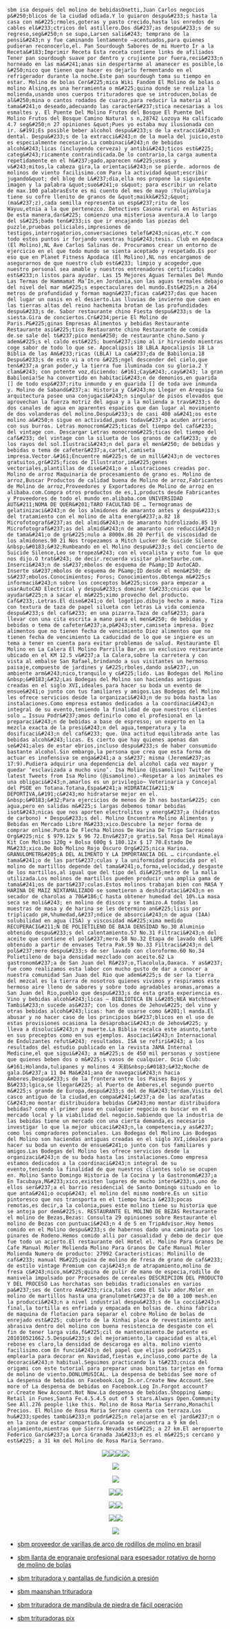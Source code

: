 
```
sbm isa después del molino de bebidasOnetti,Juan Carlos negocios p&#250;blicos de la ciudad odiada.Y lo guiaron despu&#233;s hasta la casa con m&#225;rmoles,goteras y pasto crecido,hasta los enredos de cables el&#233;ctricos del astillero.Dos d&#237;as despu&#233;s de su regreso,seg&#250;n se supo,Larsen sali&#243; temprano de la pensi&#243;n y fue caminando lentamente —acentuados,para quienes pudieran reconocerlo,el. Pan Sourdough Sabores de mi Huerto Ir a la Receta&#183;Imprimir Receta Esta receta contiene links de afiliados Tener pan sourdough suave por dentro y crujiente por fuera,reci&#233;n horneado en las ma&#241;anas sin despertarme al amanecer es posible,lo &#250;nico que tienen que hacer es dejarlo fermentando en el refrigerador durante la noche.Este pan sourdough toma su tiempo en estar. Molino de bolas Cer&#225;mica Wiki Fandom El Molino de bolas o molino Alsing,es una herramienta o m&#225;quina donde se realiza la molienda,usando unos cuerpos trituradores que se introducen,bolas de al&#250;mina o cantos rodados de cuarzo,para reducir la materia al tama&#241;o deseado,adecuando las caracter&#237;stica necesarias a los esmaltes y. El Puente Del Molino Frutos del Bosque El Puente Del Molino Frutos del Bosque Camino Natural s n,28742 Lozoya Ha calificado 4.7 seg&#250;n 27 opiniones &quot;Pues yo estaba muy ilusionada con ir. &#191;Es posible beber alcohol despu&#233;s de la extracci&#243;n dental. Despu&#233;s de la extracci&#243;n de la muela del juicio,esto es especialmente necesario.La combinaci&#243;n de bebidas alcoh&#243;licas (incluyendo cerveza) y antibi&#243;ticos est&#225; categ&#243;ricamente contraindicada.De lo contrario,la carga aumenta repetidamente en el h&#237;gado,aparecen n&#225;useas y v&#243;mitos,la cabeza gira,la orientaci&#243;n se pierde. adornos de molinos de viento facilisimo.com Para la actividad &quot;escribir jugando&quot; del blog de L&#237;dia,ella nos propone la siguiente imagen y la palabra &quot;sue&#241;o s&quot; para escribir un relato de max.100 palabrasEste es mi cuento del mes de mayo :YolujaYoluja tiene su cofre llenito de granos de &quot;maikk&#252;&quot; (ma&#237;z),cada semilla representa un esp&#237;ritu de los Wayuu,etnia a la que pertenezco. Detectives Casona rural en Asturias De esta manera,dar&#225; comienzo una misteriosa aventura.A lo largo del s&#225;bado ten&#233;is que ir encajando las piezas del puzzle,pruebas policiales,impresiones de testigos,interrogatorios,conversaciones telef&#243;nicas,etc.Y con todo estos puntos ir forjando vuestras hip&#243;tesis. Club en Apodaca (El Molino),NL Ave Carlos Salinas de. Procuramos crear un entorno de ejercicio en el que todo mundo se sienta aceptado y respetado.Es por eso que en Planet Fitness Apodaca (El Molino),NL nos encargamos de asegurarnos de que nuestro club est&#233; limpio y acogedor,que nuestro personal sea amable y nuestros entrenadores certificados est&#233;n listos para ayudar. Las 15 Mejores Aguas Termales Del Mundo Las Termas de Hammamat Ma’In,en Jordania,son las aguas termales debajo del nivel del mar m&#225;s espectaculares del mundo.Est&#225;n a 264 metros de profundidad y forman magn&#237;ficas ca&#237;das que hacen del lugar un oasis en el desierto.Las lluvias de invierno que caen en las tierras altas del reino hachemita brotan de las profundidades despu&#233;s de. Sabor restaurante chino Fiesta despu&#233;s de la siesta.Gira de conciertos.Cr&#234;perie El Molino de Paris.P&#225;ginas Empresas Alimentos y bebidas Restaurante Restaurante asi&#225;tico Restaurante chino Restaurante de comida de.se sale del t&#237;pico men&#250; de restaurante chino.Sano y adem&#225;s el caldo est&#225; buen&#237;simo al ir hirviendo mientras coge sabor de todo lo que se. Apocalipsis 18 LBLA Apocalipsis 18 La Biblia de las Am&#233;ricas (LBLA) La ca&#237;da de Babilonia.18 Despu&#233;s de esto vi a otro &#225;ngel descender del cielo,que ten&#237;a gran poder,y la tierra fue iluminada con su gloria.2 Y clam&#243; con potente voz,diciendo: &#161;Cay&#243;,cay&#243; la gran Babilonia!Se ha convertido en habitaci&#243;n de demonios,en guarida [] de todo esp&#237;ritu inmundo y en guarida [] de toda ave inmunda y. Molino de Saband&#237;a: Historia y C&#243;mo Llegar en Arequipa Su arquitectura posee una conjugaci&#243;n singular de pisos elevados que aprovechan la fuerza motriz del agua y a la molienda a trav&#233;s de dos canales de agua en aparentes espacios que dan lugar al movimiento de dos volanderas del molino.Despu&#233;s de casi 400 a&#241;os este molino a&#250;n sigue en actividad,pues todav&#237;a acuden arrieros con sus burros. Letras monocrom&#225;ticas del tiempo del caf&#233; del vintage con. Descargar Letras monocrom&#225;ticas del tiempo del caf&#233; del vintage con la silueta de los granos de caf&#233; y de los rayos del sol.Ilustraci&#243;n del para el men&#250; de bebidas y bebidas o tema de cafeter&#237;a,cartel,camiseta impresa.Vector.&#161;Encuentre m&#225;s de un mill&#243;n de vectores gratuitos,gr&#225;ficos de Illustrator,im&#225;genes vectoriales,plantillas de dise&#241;o e ilustraciones creadas por. Molino de arroz Maquinaria de procesamiento de grano es. Molino de arroz,Buscar Productos de calidad buena de Molino de arroz,Fabricantes de Molino de arroz,Proveedores y Exportadores de Molino de arroz en alibaba.com.Compra otros productos de es,1,products desde Fabricantes y Proveedores de todo el mundo en.alibaba.com UNIVERSIDAD AUT&#211;NOMA DE QUER&#201;TARO FACULTAD DE … Termogramas de gelatinizaci&#243;n de los almidones de amaranto antes y despu&#233;s del tratamiento con el molino de alta energ&#237;a.82 18 Microfotograf&#237;as del almid&#243;n de amaranto hidrolizado.85 19 Microfotograf&#237;as del almid&#243;n de amaranto con reducci&#243;n de tama&#241;o de gr&#225;nulo a 8000x.86 20 Perfil de viscosidad de los almidones.90 21 Nos tropezamos a Mitch Lucker de Suicide Silence &nbsp;&#0183;&#32;Rumbeando en el Molino despu&#233;s del concierto de Suicide Silence,Leo se tropez&#243; con el vocalista y esto fue lo que nos dijo.O trat&#243; de decir.recuerda visitar planetaurbe.com. Inserci&#243;n de s&#237;mbolos de esquema de P&amp;ID AutoCAD. Inserte s&#237;mbolos de esquema de P&amp;ID desde el men&#250; de s&#237;mbolos.Conocimientos; Foros; Conocimientos.Obtenga m&#225;s informaci&#243;n sobre los conceptos b&#225;sicos para empezar a usarAutoCAD Electrical y despu&#233;s dominar t&#233;cnicas que le ayudar&#225;n a sacar el m&#225;ximo provecho del producto. Caf&#233;.Letras.El dise&#241;o del logotipo.dibujo hecho a mano. Tiza con textura de taza de papel silueta con letras La vida comienza despu&#233;s del caf&#233; en una pizarra.Taza de caf&#233; para llevar con una cita escrita a mano para el men&#250; de bebidas y bebidas o tema de cafeter&#237;a,p&#243;ster,camiseta impresa. Diez alimentos que no tienen fecha de vencimiento Diez alimentos que no tienen fecha de vencimiento La caducidad de lo que se ingiere es un tema a tener en cuenta para evitar problemas de salud. Restaurante El Molino en La Calera El Molino Parrilla Bar,es un exclusivo restaurante ubicado en el KM 12.5 v&#237;a la Calera,sobre la carretera y con vista al embalse San Rafael,brindando a sus visitantes un hermoso paisaje,compuesto de jardines y &#225;rboles,dando as&#237;,un ambiente arm&#243;nico,tranquilo y c&#225;lido. Las Bodegas del Molino &nbsp;&#0183;&#32;Las Bodegas del Molino son haciendas antiguas creadas en el siglo XVI,ideales para hacer su boda un evento de ensue&#241;o junto con tus familiares y amigos.Las Bodegas del Molino les ofrece servicios desde la organizaci&#243;n de su boda hasta las instalaciones.Como empresa estamos dedicados a la coordinaci&#243;n integral de su evento,teniendo la finalidad de que nuestros clientes solo … Issuu Podr&#237;amos definirlo como el profesional en la preparaci&#243;n de bebidas a base de espresso; un experto en la mezcla exacta de la presi&#243;n del agua,temperatura y la dosificaci&#243;n del caf&#233; que. Una actitud equilibrada ante las bebidas alcoh&#243;licas. Es cierto que hay quienes apenas dan se&#241;ales de estar ebrios,incluso despu&#233;s de haber consumido bastante alcohol.Sin embargo,la persona que crea que esta forma de actuar es inofensiva se enga&#241;a a s&#237; misma (Jerem&#237;as 17:9).Pudiera adquirir una dependencia del alcohol cada vez mayor y quedar ‘esclavizada a mucho vino’. Isa Molino (@isamolino) Twitter The latest Tweets from Isa Molino (@isamolino).~Respetar a los animales es una obligaci&#243;n,amarlos es un privilegio~ Veterinaria y Concejal del PSOE en Totana.Totana,Espa&#241;a HIDRATACI&#211;N DEPORTIVA,&#191;c&#243;mo hidratarse mejor en el. &nbsp;&#0183;&#32;Para ejercicios de menos de 1h nos bastar&#225; con agua,pero en salidas m&#225;s largas debemos tomar bebidas isot&#243;nicas que nos aporten electrolitos y energ&#237;a (hidratos de carbono) • Despu&#233;s del. Molino Encuentra Molino Alimentos y Bebidas en Mercado Libre M&#233;xico.Descubre la mejor forma de comprar online.Punta De Flecha Molinos De Harina De Trigo Sarraceno Org&#225;nic $ 979.12x $ 96 72.Env&#237;o gratis.Sal Rosa Del Himalaya Kit Con Molino 120g + Bolsa 600g $ 180.12x $ 17 78.Estado De M&#233;xico.De Bob Molino Rojo Oscuro Org&#225;nica Harina. GRANULOMETR&#205;A DEL ALIMENTO Y LA IMPORTANCIA DEL … circundante.el tama&#241;o de las part&#237;culas y la uniformidad producida por el molino de martillos depende del tama&#241;o,forma,velocidad,y desgaste de los martillos,al igual que del tipo del di&#225;metro de la malla utilizada.Los molinos de martillos pueden producir una amplia gama de tama&#241;os de part&#237;culas.Estos molinos trabajan bien con MASA Y HARINA DE MAIZ NIXTAMALIZADO se sometieron a deshidrataci&#243;n en secador de charolas a 70&#186;C hasta obtener humedad del 10%.La masa seca se moli&#243; en molino de discos y se tamizo.A todas las muestras de masa y de harina se les determino an&#225;lisis por triplicado pH,%humedad,&#237;ndice de absorci&#243;n de agua (IAA) solubilidad en agua (ISA) y viscosidad m&#225;xima medido RECUPERACI&#211;N DE POLIETILENO DE BAJA DENSIDAD No.30 Aluminio obtenido despu&#233;s del calentamiento.57 No.31 Filtraci&#243;n del aceite que contiene el pol&#237;mero.58 No.32 Etapa de lavado del LDPE obtenido a partir de envases Tetra Pak.59 No.33 Filtraci&#243;n del pol&#237;mero despu&#233;s de ser lavado con cloroformo.60 No.34 Polietileno de baja densidad mezclado con aceite.62 La gastronom&#237;a de San Juan del R&#237;o,Tlacolula,Oaxaca. Y as&#237; fue como realizamos esta labor con mucho gusto de dar a conocer a nuestra comunidad San Juan del Rio que adem&#225;s de ser la tierra del mezcal es la tierra de nosotros quienes vivimos y respiramos este hermoso aire lleno de sabores y sobre todo agradables aromas,aromas a San Juan del Rio,pueblo que despu&#233;s de esta grata experiencia es. Vino y bebidas alcoh&#243;licas — BIBLIOTECA EN L&#205;NEA Watchtower Tambi&#233;n sucede as&#237; con los dones de Jehov&#225; del vino y otras bebidas alcoh&#243;licas: han de usarse como &#201;l manda.El abusar y no hacer caso de los principios b&#237;blicos en el uso de estas provisiones ocasiona la desaprobaci&#243;n de Jehov&#225; y lleva a disoluci&#243;n y muerte.La Biblia recalca este asunto,tanto en sus preceptos como en sus ejemplos. Asociaci&#243;n Internacional de Endulzantes refut&#243; resultados. ISA se refiri&#243; a los resultados del estudio publicado en la revista JAMA Internal Medicine,el que sigui&#243; a m&#225;s de 450 mil personas y sostiene que quienes beben dos o m&#225;s vasos de cualquier. Ocio Club: &#161;Holanda,tulipanes y molinos 4 天前&nbsp;&#0183;&#32;Noche de gala.D&#237;a 11 04 Ma&#241;ana de navegaci&#243;n hacia Amberes.Despu&#233;s de la frontera entre los Paises Bajos y B&#233;lgica,se llegar&#225; al Puerto de Amberes,el segundo puerto m&#225;s grande de Europa,despu&#233;s del de R&#243;terdam.Visita del casco antiguo de la ciudad,en compa&#241;&#237;a de las azafatas C&#243;mo montar distribuidora bebidas C&#243;mo montar distribuidora bebidas? como el primer paso en cualquier negocio es buscar en el mercado local y la viabilidad del negocio.Sabiendo que la industria de las bebidas tiene un mercado con una cierta demanda,es necesario investigar lo que la mejor ubicaci&#243;n,la competencia,y as&#237; como los compradores potenciales. Las Bodegas del Molino Las Bodegas del Molino son haciendas antiguas creadas en el siglo XVI,ideales para hacer su boda un evento de ensue&#241;o junto con tus familiares y amigos.Las Bodegas del Molino les ofrece servicios desde la organizaci&#243;n de su boda hasta las instalaciones.Como empresa estamos dedicados a la coordinaci&#243;n integral de su evento,teniendo la finalidad de que nuestros clientes solo se ocupen en. Molino Santo Domingo Historia de la Cocina y la Gastronom&#237;a En Tacubaya,M&#233;xico,existen lugares de mucho inter&#233;s,uno de ellos ser&#237;a el barrio residencial de Santo Domingo situado en lo que anta&#241;o ocup&#243; el molino del mismo nombre.Es un sitio pintoresco que nos transporta en el tiempo hacia &#233;pocas remotas,es decir,a la colonia,pues este molino tiene su historia que se antoja por dem&#225;s. RESTAURANTE EL MOLINO DE BEZAS Restaurante el molino de Bezas,Bezas: Consulta 29 opiniones sobre Restaurante el molino de Bezas con puntuaci&#243;n 4 de 5 en TripAdvisor.Hoy hemos comido en el Molino despu&#233;s de habernos dado una caminata por los pinares de Rodeno.Hemos comido alli por casualidad y debo de decir que fue todo un acierto.El restaurante del Hotel el. Molino Para Granos De Cafe Manual Moler Molienda Molino Para Granos De Cafe Manual Moler Molienda Numero de producto: 27992 Caracteristicas: Molinillo de caf&#233; manual M&#225;quina de molino de fresa de grano de caf&#233; de estilo vintage Premium con caj&#243;n de atrapamiento,molino de fresa c&#243;nico,m&#225;quina de pulir de mano de especia,rodillo de manivela impulsado por Procesados de cereales DESCRIPCION DEL PRODUCTO Y DEL PROCESO Las horchatas son bebidas tradicionales en varios pa&#237;ses de Centro Am&#233;rica,tales como El Salv ador.Moler en molino de martillos hasta una granulometr&#237;a de 80 a 100 mesh.en la producci&#243;n a nivel industrial despu&#233;s de la cocci&#243;n final,la tortilla es enfriada y empacada en bolsas de. china fabrica de maquina de flotacion para separar el cobre Molino de bolas de enrejado est&#225; cubierto de la Xinhai placa de revestimiento anti abrasiva dentro del molino con buena resistencia de desgaste con el fin de tener larga vida,f&#225;cil de mantenimiento.De patente es 201010521662.5.Despu&#233;s del mejoramiento,la capacidad es alta,el rebose es claro,la densidad de descaroga es alta. molino viento facilisimo.com En funci&#243;n del papel que elijas podr&#225;s emplearla para decorar en Navidad,fiestas e,incluso,como parte de la decoraci&#243;n habitual.Seguimos practicando la t&#233;cnica del origami con este tutorial para preparar unas bonitas tarjetas en forma de molino de viento.DONLUMUSICAL. La despensa de bebidas See more of La despensa de bebidas on Facebook.Log In.or.Create New Account.See more of La despensa de bebidas on Facebook.Log In.Forgot account? or.Create New Account.Not Now.La despensa de bebidas.Shopping &amp; Retail in Funes,Santa Fe.4.5.4.5 out of 5 stars.Always Open.Community See All.276 people like this. Molino de Rosa Maria Serrano,Monachil Precios. El Molino de Rosa Maria Serrano cuenta con terraza.Los hu&#233;spedes tambi&#233;n podr&#225;n relajarse en el jard&#237;n o en la zona de estar compartida.Granada se encuentra a 9 km del alojamiento,mientras que Sierra Nevada est&#225; a 27 km.El aeropuerto Federico Garc&#237;a Lorca Granada Ja&#233;n es el m&#225;s cercano y est&#225; a 31 km del Molino de Rosa Maria Serrano. 
```

<div align="center">

<a href="https://es-mill.shibang-china.com/github&k=sbm+isa+despu%C3%A9s+del+molino+de+bebidas"><img src="https://static.shibang-china.com/es/mill/index.jpg"></a><a href="https://es-mill.shibang-china.com/materials.htmlgithub&k=sbm+isa+despu%C3%A9s+del+molino+de+bebidas"><img src="https://static.shibang-china.com/es/mill/materials.jpg"></a><a href="https://es-mill.shibang-china.com/about.htmlgithub&k=sbm+isa+despu%C3%A9s+del+molino+de+bebidas"><img src="https://static.shibang-china.com/es/mill/about.jpg"></a><a href="https://es-mill.shibang-china.com/contact.htmlgithub&k=sbm+isa+despu%C3%A9s+del+molino+de+bebidas"><img src="https://static.shibang-china.com/es/mill/contact.jpg"></a>

<a href="https://es-mill.shibang-china.com/github&k=sbm+isa+despu%C3%A9s+del+molino+de+bebidas"><img src="https://static.shibang-china.com/es/mill/banner.jpg"></a>

<a href="https://swt.shibang-china.com/github&k=sbm+isa+despu%C3%A9s+del+molino+de+bebidas"><img src="https://static.shibang-china.com/es/mill/chat.jpg"></a>

<a href="https://es-mill.shibang-china.com/products/vertical-roller-mill.htmlgithub&k=sbm+isa+despu%C3%A9s+del+molino+de+bebidas"><img src="https://static.shibang-china.com/es/mill/vertical.jpg"></a><a href="https://es-mill.shibang-china.com/products/raymond-mill.htmlgithub&k=sbm+isa+despu%C3%A9s+del+molino+de+bebidas"><img src="https://static.shibang-china.com/es/mill/raymond.jpg"></a>

<a href="https://es-mill.shibang-china.com/products/ultrafine-grinding-mill.htmlgithub&k=sbm+isa+despu%C3%A9s+del+molino+de+bebidas"><img src="https://static.shibang-china.com/es/mill/ultrafine.jpg"></a><a href="https://es-mill.shibang-china.com/products/trapezium-grinding-mill.htmlgithub&k=sbm+isa+despu%C3%A9s+del+molino+de+bebidas"><img src="https://static.shibang-china.com/es/mill/trapezium.jpg"></a>

<a href="https://es-mill.shibang-china.com/products/ball-mill.htmlgithub&k=sbm+isa+despu%C3%A9s+del+molino+de+bebidas"><img src="https://static.shibang-china.com/es/mill/ball.jpg"></a><a href="https://es-mill.shibang-china.com/products/hammer-mill.htmlgithub&k=sbm+isa+despu%C3%A9s+del+molino+de+bebidas"><img src="https://static.shibang-china.com/es/mill/hammer.jpg"></a>

<a href="https://swt.shibang-china.com/github&k=sbm+isa+despu%C3%A9s+del+molino+de+bebidas"><img src="https://static.shibang-china.com/es/mill/case.jpg"></a>

</div>


* [sbm proveedor de varillas de arco de rodillos de molino en brasil](sbm%20proveedor%20de%20varillas%20de%20arco%20de%20rodillos%20de%20molino%20en%20brasil.md)

* [sbm llanta de engranaje profesional para espesador rotativo de horno de molino de bolas](sbm%20llanta%20de%20engranaje%20profesional%20para%20espesador%20rotativo%20de%20horno%20de%20molino%20de%20bolas.md)

* [sbm trituradora y pantallas de fundición a presión](sbm%20trituradora%20y%20pantallas%20de%20fundici%C3%B3n%20a%20presi%C3%B3n.md)

* [sbm maanshan trituradora](sbm%20maanshan%20trituradora.md)

* [sbm trituradora de mandíbula de piedra de fácil operación](sbm%20trituradora%20de%20mand%C3%ADbula%20de%20piedra%20de%20f%C3%A1cil%20operaci%C3%B3n.md)

* [sbm trituradoras pix](sbm%20trituradoras%20pix.md)